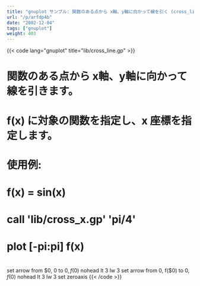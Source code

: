 ```yaml
---
title: "gnuplot サンプル: 関数のある点から x軸、y軸に向かって線を引く (cross_line.gp)"
url: "/p/arfdp4b"
date: "2002-12-04"
tags: ["gnuplot"]
weight: 403
---
```


{{< code lang="gnuplot" title="lib/cross_line.gp" >}}
#
# 関数のある点から x軸、y軸に向かって線を引きます。
# f(x) に対象の関数を指定し、x 座標を指定します。
#
# 使用例:
#  f(x) = sin(x)
#  call 'lib/cross_x.gp' 'pi/4'
#  plot [-pi:pi] f(x)
#
set arrow from $0, 0 to $0, f($0) nohead lt 3 lw 3
set arrow from 0, f($0) to $0, f($0) nohead lt 3 lw 3
set zeroaxis
{{< /code >}}

